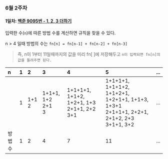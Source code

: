 ### 6월 2주차

#### 1일차: [백준 9095번 - 1, 2, 3 더하기](https://www.acmicpc.net/problem/9095)

입력한 수(`n`)에 따른 방법 수를 계산하면 규칙을 찾을 수 있다.

n > 4 일때 방법의 수는 `fn[n] = fn[n-1] + fn[n-2] + fn[n-3]`

> 즉, n이 1부터 11일때까지의 값을 미리 fn[ ]에 저장해두고 `n이 입력되면 fn[n]의 값을 돌려주면 된다.`

|n|1|2|3|4|5|...|
|:--|:--|:--|:--|:--|:--|:--|
||1|1+1 <br> 2|1+1+1, 1+2 <br> 2+1 <br> 3|1+1+1+1, 1+1+2, 1+2+1, 1+3 <br> 2+1+1, 2+2 <br> 3+1|1+1+1+1, 1+1+1+2, 1+1+2+1, 1+2+1+1, 1+1+3, 1+3+1 <br> 2+1+1+1, 2+2+1, 2+1+2, 2+3 <br> 3+1+1, 3+2|...|
|방법 수|1|2|4|7|11|...|

